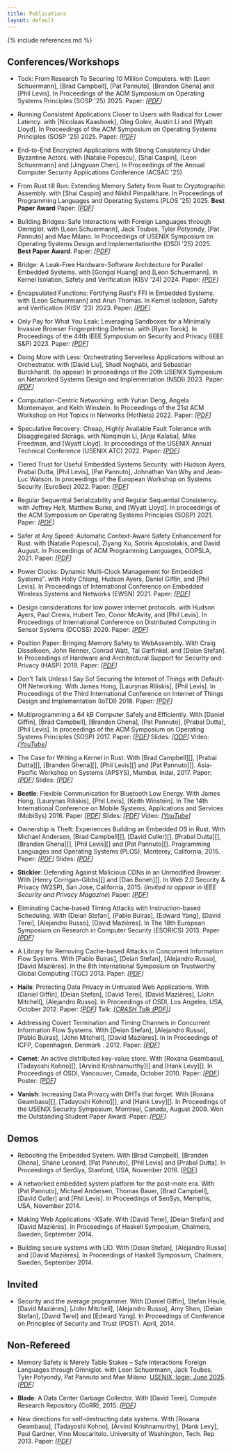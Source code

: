 ```yaml
---
title: Publications
layout: default
---
```


{% include references.md %}

## Conferences/Workshops

* Tock: From Research To Securing 10 Million Computers. with [Leon Schuermann], [Brad Campbell], [Pat Pannuto], [Branden Ghena] and [Phil Levis]. In Proceedings of the ACM Symposium on Operating Systems Principles (SOSP '25) 2025.
Paper: _\[[PDF](/papers/2025-sosp-tock.pdf)\]_

* Running Consistent Applications Closer to Users with Radical for Lower Latency. with [Nicolaas Kaashoek], Oleg Golev, Austin Li and [Wyatt Lloyd]. In Proceedings of the ACM Symposium on Operating Systems Principles (SOSP '25) 2025.
Paper: _\[[PDF](/papers/2025-sosp-radical.pdf)\]_

* End-to-End Encrypted Applications with Strong Consistency Under Byzantine Actors. with [Natalie Popescu], [Shai Caspin], [Leon Schuermann] and [Jingyuan Chen]. In Proceedings of the Annual Computer Security Applications Conference (ACSAC '25)

* From Rust till Run: Extending Memory Safety from Rust to Cryptographic Assembly. with [Shai Caspin] and Nikhil Pimpalkhare. In Proceedings of Programming Languages and Operating Systems (PLOS '25) 2025.
**Best Paper Award**
Paper: _\[[PDF](/papers/2025-plos-clams.pdf)\]_

* Building Bridges: Safe Interactions with Foreign Languages through Omniglot. with [Leon Schuermann], Jack Toubes, Tyler Potyondy, [Pat Pannuto] and Mae Milano. In Proceedings of USENIX Symposium on Operating Systems Design and Implementationthe (OSDI '25) 2025.
**Best Paper Award**.
Paper: _\[[PDF](/papers/2025-osdi-omniglot.pdf)\]_

* Bridge: A Leak-Free Hardware-Software Architecture for Parallel Embedded Systems. with [Gongqi Huang] and [Leon Schuermann]. In Kernel Isolation, Safety and Verification (KISV '24) 2024. Paper: _\[[PDF](/papers/2024-kisv-bridge.pdf)\]_

* Encapsulated Functions: Fortifying Rust's FFI in Embedded Systems. with [Leon Schuermann] and Arun Thomas. In Kernel Isolation, Safety and Verification (KISV '23) 2023. Paper: _\[[PDF](/papers/2023-encapfn-schuermann.pdf)\]_

* Only Pay for What You Leak: Leveraging Sandboxes for a Minimally Invasive Browser Fingerprinting Defense. with [Ryan Torok]. In Proceedings of the 44th IEEE Symposium on Security and Privacy (IEEE S&P) 2023. Paper: _\[[PDF](/papers/2023-sp-sandcastle.pdf)\]_

* Doing More with Less: Orchestrating Serverless Applications without an Orchestrator. with [David Liu], Shadi Noghabi, and Sebastian Burckhardt. (to appear) In proceedings of the 20th USENIX Symposium on Networked Systems Design and Implementation (NSDI) 2023. Paper: _\[[PDF](/papers/2023-nsdi-unum.pdf)\]_

* Computation-Centric Networking. with Yuhan Deng, Angela Montemayor, and Keith Winstein. In Proceedings of the 21st ACM Workshop on Hot Topics in Networks (HotNets) 2022. Paper: _\[[PDF](/papers/2022-hotnets-fixpoint.pdf)\]_

* Speculative Recovery: Cheap, Highly Available Fault Tolerance with Disaggregated Storage. with Nanqinqin Li, [Anja Kalaba], Mike Freedman, and [Wyatt Lloyd]. In proceedings of the USENIX Annual Technical Conference (USENIX ATC) 2022. Paper: _\[[PDF](/papers/2022-atc-specreds.pdf)\]_

* Tiered Trust for Useful Embedded Systems Security. with Hudson Ayers, Prabal Dutta, [Phil Levis], [Pat Pannuto], Johnathan Van Why and Jean-Luc Watson. In proceedings of the European Workshop on Systems Security (EuroSec) 2022. Paper: _\[[PDF](/papers/2022-eurosec-ayers.pdf)\]_

* Regular Sequential Serializability and Regular Sequential Consistency. with Jeffrey Helt, Matthew Burke, and [Wyatt Lloyd]. In proceedings of the ACM Symposium on Operating Systems Principles (SOSP) 2021. Paper: _\[[PDF](/papers/rss-sosp21.pdf)\]_

* Safer at Any Speed: Automatic Context-Aware Safety Enhancement for Rust. with [Natalie Popescu], Ziyang Xu, Sotiris Apostolakis, and David August.
  In Proceedings of ACM Programming Languages, OOPSLA, 2021. Paper:
  _\[[PDF](/papers/nader-oopsla21.pdf)\]_

* Power Clocks: Dynamic Multi-Clock Management for Embedded Systems". with Holly Chiang, Hudson Ayers, Daniel Giffin, and [Phil Levis].
  In Proceedings of International Conference on Embedded Wireless Systems and Networks (EWSN) 2021. Paper:
  _\[[PDF](/papers/2021-ewsn-chiang.pdf)\]_


- Design considerations for low power internet protocols. with Hudson Ayers, Paul Crews, Hubert Teo, Conor McAvity, and [Phil Levis]. In Proceedings of International Conference on Distributed Computing in Sensor Systems (DCOSS) 2020. Paper: _\[[PDF](/papers/2020-dcoss-ayers.pdf)\]_

* Position Paper: Bringing Memory Safety to WebAssembly. With Craig Disselkoen,
  John Renner, Conrad Watt, Tal Garfinkel, and [Deian Stefan]. In Proceedings of
  Hardware and Architectural Support for Security and Privacy (HASP) 2019. Paper:
  _\[[PDF](/papers/ms-wasm-hasp19.pdf)\]_

* Don't Talk Unless I Say So! Securing the Internet of Things with Default-Off
  Networking. With James Hong, [Laurynas Riliskis], [Phil Levis]. In
  Proceedings of the Third International Conference on Internet of Things
  Design and Implementation (IoTDI) 2018. Paper:
  _\[[PDF](/papers/bark-iotdi18.pdf)\]_

* Multiprogramming a 64 kB Computer Safely and Efficiently. With [Daniel
  Giffin], [Brad Campbell], [Branden Ghena], [Pat Pannuto], [Prabal Dutta],
  [Phil Levis]. In proceedings of the ACM Symposium on Operating
  Systems Principles (SOSP) 2017. Paper: _\[[PDF](/papers/tock-sosp2017.pdf)\]_
  Slides: _\[[ODP](/talks/tock-sosp2017.odp)\]_ Video: _\[[YouTube](https://youtu.be/BvA5fICr5Gk)\]_

* The Case for Writing a Kernel in Rust. With [Brad Campbell][], [Prabal Dutta][], [Branden Ghena][], [Phil Levis][] and [Pat Pannuto][]. Asia-Pacific Workshop on Systems (APSYS), Mumbai, Indai, 2017. Paper: _\[[PDF](/papers/rust-kernel-apsys2017.pdf)\]_ Slides: _\[[PDF](/talks/rust-kernel-apsys2017.pdf)\]_

* __Beetle__: Flexible Communication for Bluetooth Low Energy. With James
  Hong, [Laurynas Riliskis], [Phil Levis], [Keith Winstein]. In
  The 14th International Conference on Mobile Systems, Applications and
  Services (MobiSys) 2016. Paper _\[[PDF](/papers/beetle-mobisys2016.pdf)\]_
  Slides: _\[[PDF](/talks/beetle-mobisys2016.pdf)\]_ Video: _\[[YouTube](https://youtu.be/eW63Q4cRMj0)\]_

* Ownership is Theft: Experiences Building an Embedded OS in Rust. With Michael
  Andersen, [Brad Campbell][], [David Culler][], [Prabal Dutta][], [Branden
  Ghena][], [Phil Levis][] and [Pat Pannuto][]. Programming Languages and
  Operating Systems (PLOS), Monterey, California, 2015.
  Paper: _\[[PDF](/papers/tock-plos2015.pdf)\]_ Slides: _\[[PDF](/talks/tock-plos2015.pdf)\]_

* __Stickler__: Defending Against Malicious CDNs in an Unmodified Browser. With
  [Henry Corrigan-Gibbs][] and [Dan Boneh][]. In Web 2.0 Security & Privacy
  (W2SP), San Jose, California, 2015. (_Invited to appear in IEEE Security and
  Privacy Magazine_)
  Paper: _\[[PDF](/papers/stickler-w2sp15.pdf)\]_

* Eliminating Cache-based Timing Attacks with Instruction-based Scheduling. With [Deian Stefan], [Pablo Buiras], [Edward Yang], [David Terei], [Alejandro Russo], [David Mazières]. In The 18th European Symposium on Research in Computer Security (ESORICS) 2013. Paper _\[[PDF](/papers/eliminating-esorics2013.pdf)\]_

* A Library for Removing Cache-based Attacks in Concurrent Information Flow Systems. With [Pablo Buiras], [Deian Stefan], [Alejandro Russo], [David Mazières]. In the 8th International Symposium on Trustworthy Global Computing (TGC) 2013. Paper: _\[[PDF](/papers/resLIO-tgc2013.pdf)\]_

* __Hails__: Protecting Data Privacy in Untrusted Web Applications. With [Daniel Giffin], [Deian Stefan], [David Terei], [David Mazières], [John Mitchell], [Alejandro Russo]. In Proceedings of OSDI, Los Angeles, USA, October 2012. Paper: _\[[PDF](/papers/hails-osdi2012.pdf)\]_ Talk: _\[[CRASH Talk (PDF)](/papers/hails-crash2012.pdf)\]_

* Addressing Covert Termination and Timing Channels in Concurrent Information Flow Systems. With [Deian Stefan], [Alejandro Russo], [Pablo Buiras], [John Mitchell], [David Mazières]. In In Proceedings of ICFP, Copenhagen, Denmark . 2012. Paper: _\[[PDF](/papers/lio-icfp2012.pdf)\]_

* __Comet__: An active distributed key-value store. With [Roxana Geambasu], [Tadayoshi Kohno][], [Arvind Krishnamurthy][] and [Hank Levy][]. In Proceedings of OSDI, Vancouver, Canada, October 2010.
Paper: _\[[PDF](/papers/comet-osdi2010.pdf)\]_ Poster: _\[[PDF](/papers/comet-poster.pdf)\]_

* __Vanish__: Increasing Data Privacy with DHTs that forget. With [Roxana Geambasu][], [Tadayoshi Kohno][], and [Hank Levy][]. In Proceedings of the USENIX Security Symposium, Montreal, Canada, August 2009.
Won the Outstanding Student Paper Award.
Paper: _\[[PDF](/papers/vanish-usenixsec09.pdf)\]_

## Demos

* Rebooting the Embedded System. With [Brad Campbell], [Branden Ghena], Shane Leonard, [Pat Pannuto], [Phil Levis] and [Prabal Dutta]. In Proceedings of SenSys, Stanford, USA, November 2016. \[[PDF](/papers/rebooting-sensys2016.pdf)\]

* A networked embedded system platform for the post-mote era. With [Pat Pannuto], Michael Andersen, Thomas Bauer, [Brad Campbell], [David Culler] and [Phil Levis]. In Proceedings of SenSys, Memphis, USA, November 2014.

* Making Web Applications -XSafe. With [David Terei], [Deian Stefan] and [David Mazières]. In Proceedings of Haskell Symposium, Chalmers, Sweden, September 2014.

* Building secure systems with LIO. With [Deian Stefan], [Alejandro Russo] and [David Mazières]. In Proceedings of Haskell Symposium, Chalmers, Sweden, September 2014.

## Invited

* Security and the average programmer. With [Daniel Giffin], Stefan Heule,
  [David Mazières], [John Mitchell], [Alejandro Russo], Amy Shen, [Deian
  Stefan], [David Terei] and [Edward Yang]. In Proceedings of Conference on
  Principles of Security and Trust (POST). April, 2014.

## Non-Refereed

* Memory Safety is Merely Table Stakes – Safe Interactions Foreign Languages through Omniglot. with Leon Schuermann, Jack Toubes, Tyler Potyondy, Pat Pannuto and Mae Milano. [USENIX ;login; June 2025](https://www.usenix.org/publications/loginonline/memory-safety-merely-table-stakes). _\[[PDF](/papers/2025-login-omniglot.pdf)\]_

* __Blade__: A Data Center Garbage Collector. With [David Terei]. Compute
  Research Repository (CoRR), 2015.
  _\[[PDF](http://arxiv.org/pdf/1504.02578v1)\]_

* New directions for self-destructing data systems. With [Roxana Geambasu], [Tadayoshi Kohno], [Arvind Krishnamurthy], [Hank Levy], Paul Gardner, Vino Moscaritolo. University of Washington, Tech. Rep 2013. Paper: _\[[PDF](/papers/wpid-uwtech2010)\]_
